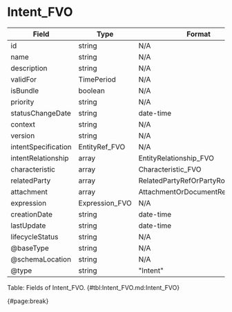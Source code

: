 <!--
    ATTENTION: This file was generated via gradle!
               Do NOT manually edit this file! Any such changes will be overwritten!
-->

# Intent_FVO

| Field | Type | Format | Required |
| ------- | ------- | ------- | --- |
| id | string | N/A | No |
| name | string | N/A | Yes |
| description | string | N/A | No |
| validFor | TimePeriod | N/A | No |
| isBundle | boolean | N/A | No |
| priority | string | N/A | No |
| statusChangeDate | string | date-time | No |
| context | string | N/A | No |
| version | string | N/A | No |
| intentSpecification | EntityRef_FVO | N/A | No |
| intentRelationship | array | EntityRelationship_FVO | No |
| characteristic | array | Characteristic_FVO | No |
| relatedParty | array | RelatedPartyRefOrPartyRoleRef_FVO | No |
| attachment | array | AttachmentOrDocumentRef | No |
| expression | Expression_FVO | N/A | No |
| creationDate | string | date-time | Yes |
| lastUpdate | string | date-time | Yes |
| lifecycleStatus | string | N/A | Yes |
| @baseType | string | N/A | No |
| @schemaLocation | string | N/A | No |
| @type | string | "Intent" | Yes |

Table: Fields of Intent_FVO. {#tbl:Intent_FVO.md:Intent_FVO}

{#page:break}
